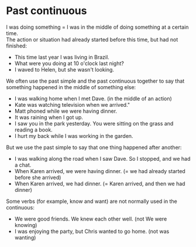 # Past continuous

I was doing something = I was in the middle of doing something at a certain time.  
The action or situation had already started before this time, but had not finished:  
* This time last year I was living in Brazil.
* What were you doing at 10 o'clock last night?
* I waved to Helen, but she wasn't looking.

  
We often use the past simple and the past continuous together to say that something happened in the middle of something else:  
* I was walking home when I met Dave. (in the middle of an action)
* Kate was watching television when we arrived."
* Matt phoned while we were having dinner.
* It was raining when I got up.
* I saw you in the park yesterday. You were sitting on the grass and reading a book.
* I hurt my back while I was working in the garden.


But we use the past simple to say that one thing happened after another:
* I was walking along the road when I saw Dave. So I stopped, and we had a chat.
* When Karen arrived, we were having dinner. (= we had already started before she arrived)
* When Karen arrived, we had dinner. (= Karen arrived, and then we had dinner)

Some verbs (for example, know and want) are not normally used in the continuous:
* We were good friends. We knew each other well. (not We were knowing)
* I was enjoying the party, but Chris wanted to go home. (not was wanting)